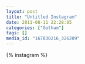 ```yaml
---
layout: post
title: "Untitled Instagram"
date: 2011-08-11 22:28:05
categories: ["Gotham"]
tags: []
media_id: "167830216_326209"
---
```


{% instagram %}
